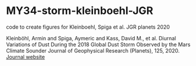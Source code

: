# MY34-storm-kleinboehl-JGR
code to create figures for Kleinboehl, Spiga et al. JGR planets 2020

Kleinböhl, Armin and Spiga, Aymeric and Kass, David M., et al.
Diurnal Variations of Dust During the 2018 Global Dust Storm Observed by the Mars Climate Sounder
Journal of Geophysical Research (Planets), 125, 2020.
[Journal website](http://dx.doi.org/10.1029/2019JE006115)
